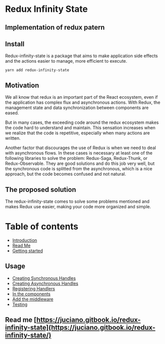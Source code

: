 
# Redux Infinity State

## Implementation of redux patern


## Install

Redux-infinity-state is a package that aims to make application side effects and the actions easier to manage, more efficient to execute. 

`yarn add redux-infinity-state`

## Motivation

We all know that redux is an important part of the React ecosystem, even if the application has complex flux and asynchronous actions. With Redux, the management state and data synchronization between components are eased.

But in many cases, the exceeding code around the redux ecosystem makes the code hard to understand and maintain. This sensation increases when we realize that the code is repetitive, especially when many actions are written.

Another factor that discourages the use of Redux is when we need to deal with asynchronous flows. In these cases is necessary at least one of the following libraries to solve the problem: Redux-Saga, Redux-Thunk, or Redux-Observable. They are good solutions and do this job very well, but the synchronous code is splitted from the asynchronous, which is a nice approach, but the code becomes confused and not natural.

## The proposed solution

The redux-infinity-state comes to solve some problems mentioned and makes Redux use easier, making your code more organized and simple.

# Table of contents

* [Introduction](README.md)
* [Read Me](read-me.md)
* [Getting started](getting-started.md)

## Usage

* [Creating Synchronous Handles](usage/creating-handles.md)
* [Creating Asynchronous Handles](usage/creating-asynchronous-handles.md)
* [Registering Handlers](usage/registering-handlers.md)
* [In the components](usage/in-the-components.md)
* [Add the middleware](usage/add-the-middleware.md)
* [Testing](testing.md)

## Read me [https://juciano.gitbook.io/redux-infinity-state](https://juciano.gitbook.io/redux-infinity-state/)

